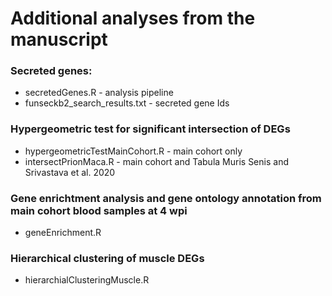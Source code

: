 # Additional analyses from the manuscript

### Secreted genes:

- secretedGenes.R - analysis pipeline
- funseckb2_search_results.txt - secreted gene Ids

### Hypergeometric test for significant intersection of DEGs

- hypergeometricTestMainCohort.R - main cohort only
- intersectPrionMaca.R - main cohort and Tabula Muris Senis and Srivastava et al. 2020

### Gene enrichtment analysis and gene ontology annotation from main cohort blood samples at 4 wpi

- geneEnrichment.R

### Hierarchical clustering of muscle DEGs

- hierarchialClusteringMuscle.R
